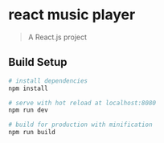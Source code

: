 # react music player

> A React.js project

## Build Setup

``` bash
# install dependencies
npm install

# serve with hot reload at localhost:8080
npm run dev

# build for production with minification
npm run build
```

